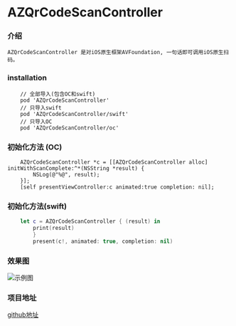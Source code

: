 # AZQrCodeScanController
### 介绍
	AZQrCodeScanController 是对iOS原生框架AVFoundation, 一句话即可调用iOS原生扫码。

### installation

```
	// 全部导入(包含OC和swift)
	pod 'AZQrCodeScanController'
	// 只导入swift
	pod 'AZQrCodeScanController/swift'
	// 只导入OC
	pod 'AZQrCodeScanController/oc'
```

### 初始化方法 (OC)
``` Objection-C
	AZQrCodeScanController *c = [[AZQrCodeScanController alloc] initWithScanComplete:^*(NSString *result) {
		NSLog(@"%@", result);
	}];
	[self presentViewController:c animated:true completion: nil];
```
### 初始化方法(swift)
``` swift
	let c = AZQrCodeScanController { (result) in
	    print(result)        
    	}
    	present(c!, animated: true, completion: nil)
```

### 效果图

![示例图](http://upload-images.jianshu.io/upload_images/6499192-cf231dd9650d312d.jpeg?imageMogr2/auto-orient/strip%7CimageView2/2/w/1240)

### 项目地址

[github地址](https://github.com/CoderAzreal/AZQrCodeScanController)
